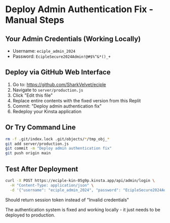 # Deploy Admin Authentication Fix - Manual Steps

## Your Admin Credentials (Working Locally)
- Username: `eciple_admin_2024`
- Password: `EcipleSecure2024Admin!@#$%^&*()_+`

## Deploy via GitHub Web Interface

1. Go to: https://github.com/SharkVelvet/eciple
2. Navigate to `server/production.js`
3. Click "Edit this file" 
4. Replace entire contents with the fixed version from this Replit
5. Commit: "Deploy admin authentication fix"
6. Redeploy your Kinsta application

## Or Try Command Line
```bash
rm -f .git/index.lock .git/objects/*/tmp_obj_*
git add server/production.js
git commit -m "Deploy admin authentication fix"
git push origin main
```

## Test After Deployment
```bash
curl -X POST https://eciple-kin-05g9p.kinsta.app/api/admin/login \
  -H "Content-Type: application/json" \
  -d '{"username": "eciple_admin_2024", "password": "EcipleSecure2024Admin!@#$%^&*()_+"}'
```

Should return session token instead of "Invalid credentials"

The authentication system is fixed and working locally - it just needs to be deployed to production.
